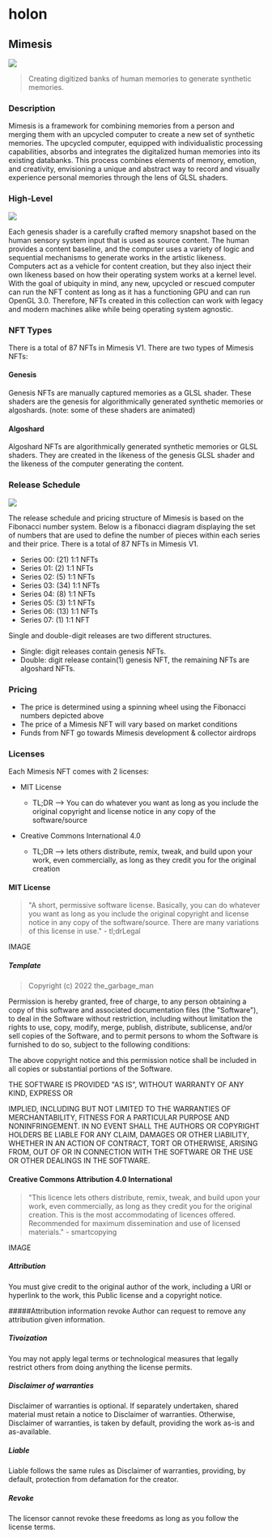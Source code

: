 # holon

## Mimesis
![](https://github.com/cskonopka/syncretism-network/blob/main/assets/holon-mimesis.png?raw=true)
> Creating digitized banks of human memories to generate synthetic memories.

### Description
Mimesis is a framework for combining memories from a person and merging them with an upcycled computer to create a new set of synthetic memories. The upcycled computer, equipped with individualistic processing capabilities, absorbs and integrates the digitalized human memories into its existing databanks. This process combines elements of memory, emotion, and creativity, envisioning a unique and abstract way to record and visually experience personal memories through the lens of GLSL shaders.

### High-Level

![](https://github.com/cskonopka/syncretism-network/blob/main/assets/holon-mimesis-chart.jpg?raw=true)

Each genesis shader is a carefully crafted memory snapshot based on the human sensory system input that is used as source content. The human provides a content baseline, and the computer uses a variety of logic and sequential mechanisms to generate works in the artistic likeness. Computers act as a vehicle for content creation, but they also inject their own likeness based on how their operating system works at a kernel level. With the goal of ubiquity in mind, any new, upcycled or rescued computer can run the NFT content as long as it has a functioning GPU and can run OpenGL 3.0. Therefore, NFTs created in this collection can work with legacy and modern machines alike while being operating system agnostic.
 
### NFT Types
There is a total of 87 NFTs in Mimesis V1. There are two types of Mimesis NFTs:

#### Genesis
Genesis NFTs are manually captured memories as a GLSL shader. These shaders are the genesis for algorithmically generated synthetic memories or algoshards. (note: some of these shaders are animated)

#### Algoshard
Algoshard NFTs are algorithmically generated synthetic memories or GLSL shaders. They are created in the likeness of the genesis GLSL shader and the likeness of the computer generating the content.

### Release Schedule

![](https://github.com/cskonopka/syncretism-network/blob/main/assets/holon-mimesis-releases.png?raw=true)

The release schedule and pricing structure of Mimesis is based on the Fibonacci number system. Below is a fibonacci diagram displaying the set of numbers that are used to define the number of pieces within each series and their price. There is a total of 87 NFTs in Mimesis V1. 

- Series 00: (21) 1:1 NFTs
- Series 01: (2) 1:1 NFTs
- Series 02: (5) 1:1 NFTs
- Series 03: (34) 1:1 NFTs
- Series 04: (8) 1:1 NFTs
- Series 05: (3) 1:1 NFTs
- Series 06: (13) 1:1 NFTs
- Series 07: (1) 1:1 NFT

Single and double-digit releases are two different structures. 

- Single: digit releases contain genesis NFTs.
- Double: digit release contain(1) genesis NFT, the remaining NFTs are algoshard NFTs.

### Pricing
- The price is determined using a spinning wheel using the Fibonacci numbers depicted above
- The price of a Mimesis NFT will vary based on market conditions
- Funds from NFT go towards Mimesis development & collector airdrops 


### Licenses
Each Mimesis NFT comes with 2 licenses: 

- MIT License
	- TL;DR --> You can do whatever you want as long as you include the original copyright and license notice in any copy of the software/source

- Creative Commons International 4.0
	- TL;DR --> lets others distribute, remix, tweak, and build upon your work, even commercially, as long as they credit you for the original creation

#### MIT License
> "A short, permissive software license. Basically, you can do whatever you want as long as you include the original copyright and license notice in any copy of the software/source. There are many variations of this license in use." - tl;drLegal

IMAGE

##### Template
> Copyright (c) 2022 the_garbage\_man
>
Permission is hereby granted, free of charge, to any person obtaining a copy
of this software and associated documentation files (the "Software"), to deal
in the Software without restriction, including without limitation the rights
to use, copy, modify, merge, publish, distribute, sublicense, and/or sell
copies of the Software, and to permit persons to whom the Software is
furnished to do so, subject to the following conditions:
>
The above copyright notice and this permission notice shall be included in all
copies or substantial portions of the Software.
>
THE SOFTWARE IS PROVIDED "AS IS", WITHOUT WARRANTY OF ANY KIND, EXPRESS OR
>
IMPLIED, INCLUDING BUT NOT LIMITED TO THE WARRANTIES OF MERCHANTABILITY,
FITNESS FOR A PARTICULAR PURPOSE AND NONINFRINGEMENT. IN NO EVENT SHALL THE
AUTHORS OR COPYRIGHT HOLDERS BE LIABLE FOR ANY CLAIM, DAMAGES OR OTHER
LIABILITY, WHETHER IN AN ACTION OF CONTRACT, TORT OR OTHERWISE, ARISING FROM,
OUT OF OR IN CONNECTION WITH THE SOFTWARE OR THE USE OR OTHER DEALINGS IN THE
SOFTWARE.

#### Creative Commons Attribution 4.0 International
>"This licence lets others distribute, remix, tweak, and build upon your work, even commercially, as long as they credit you for the original creation. This is the most accommodating of licences offered. Recommended for maximum dissemination and use of licensed materials." - smartcopying

IMAGE

##### Attribution
You must give credit to the original author of the work, including a URI or hyperlink to the work, this Public license and a copyright notice.

#####Attribution information revoke
Author can request to remove any attribution given information.

##### Tivoization
You may not apply legal terms or technological measures that legally restrict others from doing anything the license permits.

##### Disclaimer of warranties
Disclaimer of warranties is optional. If separately undertaken, shared material must retain a notice to Disclaimer of warranties. Otherwise, Disclaimer of warranties, is taken by default, providing the work as-is and as-available.

##### Liable
Liable follows the same rules as Disclaimer of warranties, providing, by default, protection from defamation for the creator.

##### Revoke
The licensor cannot revoke these freedoms as long as you follow the license terms.
